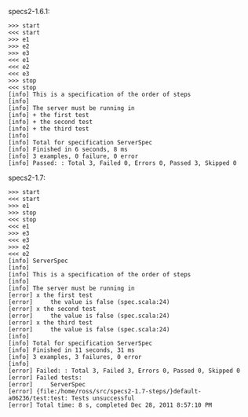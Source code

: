 specs2-1.6.1:

    >>> start
    <<< start
    >>> e1
    >>> e2
    >>> e3
    <<< e1
    <<< e2
    <<< e3
    >>> stop
    <<< stop
    [info] This is a specification of the order of steps
    [info]  
    [info] The server must be running in
    [info] + the first test
    [info] + the second test
    [info] + the third test
    [info]  
    [info] Total for specification ServerSpec
    [info] Finished in 6 seconds, 8 ms
    [info] 3 examples, 0 failure, 0 error
    [info] Passed: : Total 3, Failed 0, Errors 0, Passed 3, Skipped 0

specs2-1.7:

    >>> start
    <<< start
    >>> e1
    >>> stop
    <<< stop
    <<< e1
    >>> e3
    <<< e3
    >>> e2
    <<< e2
    [info] ServerSpec
    [info] 
    [info] This is a specification of the order of steps
    [info]  
    [info] The server must be running in
    [error] x the first test
    [error]     the value is false (spec.scala:24)
    [error] x the second test
    [error]     the value is false (spec.scala:24)
    [error] x the third test
    [error]     the value is false (spec.scala:24)
    [info]  
    [info] Total for specification ServerSpec
    [info] Finished in 11 seconds, 31 ms
    [info] 3 examples, 3 failures, 0 error
    [info] 
    [error] Failed: : Total 3, Failed 3, Errors 0, Passed 0, Skipped 0
    [error] Failed tests:
    [error]     ServerSpec
    [error] {file:/home/ross/src/specs2-1.7-steps/}default-a06236/test:test: Tests unsuccessful
    [error] Total time: 8 s, completed Dec 28, 2011 8:57:10 PM

